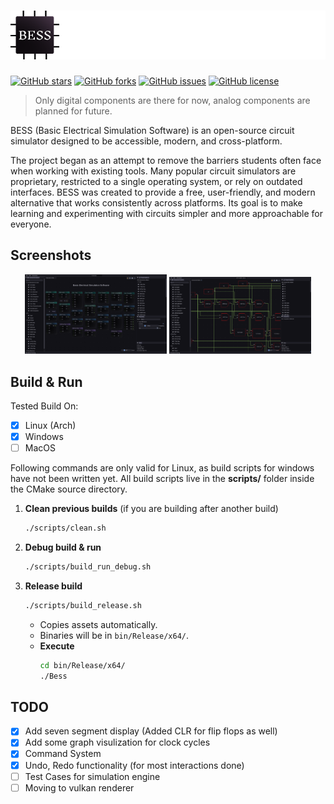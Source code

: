 # <img alt="BESS: Basic Electrical Simulation Software" src="assets/images/logo/NameLogo.png"/>
[![GitHub stars](https://img.shields.io/github/stars/shivang51/bess?style=social)](https://github.com/shivang51/bess)
[![GitHub forks](https://img.shields.io/github/forks/shivang51/bess?style=social)](https://github.com/shivang51/bess/network/members)
[![GitHub issues](https://img.shields.io/github/issues/shivang51/bess)](https://github.com/shivang51/bess/issues)
[![GitHub license](https://img.shields.io/github/license/shivang51/bess)](https://github.com/shivang51/bess/blob/main/LICENSE)

> Only digital components are there for now, analog components are planned for future.

BESS (Basic Electrical Simulation Software) is an open-source circuit simulator designed to be accessible, modern, and cross-platform.

The project began as an attempt to remove the barriers students often face when working with existing tools. Many popular circuit simulators are proprietary, restricted to a single operating system, or rely on outdated interfaces. BESS was created to provide a free, user-friendly, and modern alternative that works consistently across platforms. Its goal is to make learning and experimenting with circuits simpler and more approachable for everyone.

## Screenshots

<div align="center">
  <img src="screenshots/ss1.png" alt="BESS SS1" width="45%" />
  <img src="screenshots/ss2.png" alt="BESS SS2" width="45%" />
</div>

## Build & Run
Tested Build On:
- [x] Linux (Arch)
- [x] Windows
- [ ] MacOS

Following commands are only valid for Linux, as build scripts for windows have not been written yet.
All build scripts live in the **scripts/** folder inside the CMake source directory.

1. **Clean previous builds** (if you are building after another build)
   ```bash
   ./scripts/clean.sh
   ```
2. **Debug build & run**  
   ```bash
   ./scripts/build_run_debug.sh
   ```
3. **Release build**  
   ```bash
   ./scripts/build_release.sh
   ```
   - Copies assets automatically.
   - Binaries will be in `bin/Release/x64/`.
   - **Execute**  
       ```bash
       cd bin/Release/x64/
       ./Bess
       ```
## TODO
- [x] Add seven segment display (Added CLR for flip flops as well)
- [x] Add some graph visulization for clock cycles
- [x] Command System
- [x] Undo, Redo functionality (for most interactions done)
- [ ] Test Cases for simulation engine
- [ ] Moving to vulkan renderer
